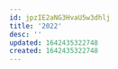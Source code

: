 ```yaml
---
id: jpzIE2aNG3HvaU5w3dhlj
title: '2022'
desc: ''
updated: 1642435322748
created: 1642435322748
---
```


